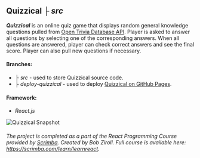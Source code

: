 ## Quizzical ├ *src*

***Quizzical*** is an online quiz game that displays random general knowledge questions pulled from [Open Trivia Database API](https://opentdb.com/).
Player is asked to answer all questions by selecting one of the corresponding answers. When all questions are answered, player can check correct answers and see the final score. Player can also pull new questions if necessary.

#### Branches: 
- ├ *src* - used to store Quizzical source code.
- ├ *deploy-quizzical* - used to deploy [Quizzical on GitHub Pages](https://dmitryk0z.github.io/Quizzical/).

#### Framework: 
- *React.js*

![Quizzical Snapshot](https://user-images.githubusercontent.com/79474744/186398455-253c3da8-93cf-462a-b3b0-5f8b4e07d0b2.png)


###### *The project is completed as a part of the React Programming Course provided by [Scrimba](https://scrimba.com). Created by Bob Ziroll. Full course is available here: https://scrimba.com/learn/learnreact.*
